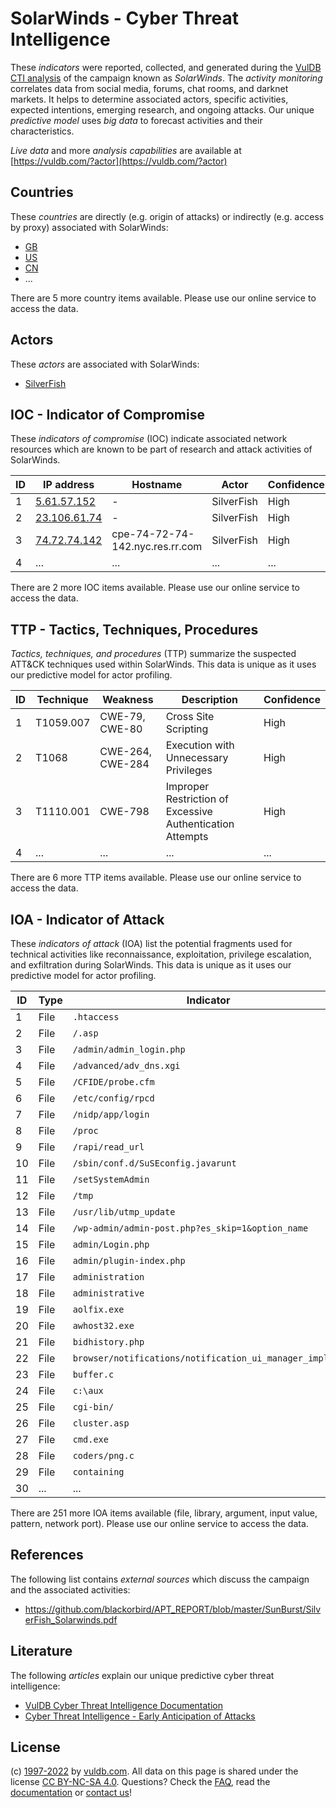 # SolarWinds - Cyber Threat Intelligence

These _indicators_ were reported, collected, and generated during the [VulDB CTI analysis](https://vuldb.com/?kb.cti) of the campaign known as _SolarWinds_. The _activity monitoring_ correlates data from social media, forums, chat rooms, and darknet markets. It helps to determine associated actors, specific activities, expected intentions, emerging research, and ongoing attacks. Our unique _predictive model_ uses _big data_ to forecast activities and their characteristics.

_Live data_ and more _analysis capabilities_ are available at [https://vuldb.com/?actor](https://vuldb.com/?actor)

## Countries

These _countries_ are directly (e.g. origin of attacks) or indirectly (e.g. access by proxy) associated with SolarWinds:

* [GB](https://vuldb.com/?country.gb)
* [US](https://vuldb.com/?country.us)
* [CN](https://vuldb.com/?country.cn)
* ...

There are 5 more country items available. Please use our online service to access the data.

## Actors

These _actors_ are associated with SolarWinds:

* [SilverFish](https://vuldb.com/?actor.silverfish)

## IOC - Indicator of Compromise

These _indicators of compromise_ (IOC) indicate associated network resources which are known to be part of research and attack activities of SolarWinds.

ID | IP address | Hostname | Actor | Confidence
-- | ---------- | -------- | ----- | ----------
1 | [5.61.57.152](https://vuldb.com/?ip.5.61.57.152) | - | SilverFish | High
2 | [23.106.61.74](https://vuldb.com/?ip.23.106.61.74) | - | SilverFish | High
3 | [74.72.74.142](https://vuldb.com/?ip.74.72.74.142) | cpe-74-72-74-142.nyc.res.rr.com | SilverFish | High
4 | ... | ... | ... | ...

There are 2 more IOC items available. Please use our online service to access the data.

## TTP - Tactics, Techniques, Procedures

_Tactics, techniques, and procedures_ (TTP) summarize the suspected ATT&CK techniques used within SolarWinds. This data is unique as it uses our predictive model for actor profiling.

ID | Technique | Weakness | Description | Confidence
-- | --------- | -------- | ----------- | ----------
1 | T1059.007 | CWE-79, CWE-80 | Cross Site Scripting | High
2 | T1068 | CWE-264, CWE-284 | Execution with Unnecessary Privileges | High
3 | T1110.001 | CWE-798 | Improper Restriction of Excessive Authentication Attempts | High
4 | ... | ... | ... | ...

There are 6 more TTP items available. Please use our online service to access the data.

## IOA - Indicator of Attack

These _indicators of attack_ (IOA) list the potential fragments used for technical activities like reconnaissance, exploitation, privilege escalation, and exfiltration during SolarWinds. This data is unique as it uses our predictive model for actor profiling.

ID | Type | Indicator | Confidence
-- | ---- | --------- | ----------
1 | File | `.htaccess` | Medium
2 | File | `/.asp` | Low
3 | File | `/admin/admin_login.php` | High
4 | File | `/advanced/adv_dns.xgi` | High
5 | File | `/CFIDE/probe.cfm` | High
6 | File | `/etc/config/rpcd` | High
7 | File | `/nidp/app/login` | High
8 | File | `/proc` | Low
9 | File | `/rapi/read_url` | High
10 | File | `/sbin/conf.d/SuSEconfig.javarunt` | High
11 | File | `/setSystemAdmin` | High
12 | File | `/tmp` | Low
13 | File | `/usr/lib/utmp_update` | High
14 | File | `/wp-admin/admin-post.php?es_skip=1&option_name` | High
15 | File | `admin/Login.php` | High
16 | File | `admin/plugin-index.php` | High
17 | File | `administration` | High
18 | File | `administrative` | High
19 | File | `aolfix.exe` | Medium
20 | File | `awhost32.exe` | Medium
21 | File | `bidhistory.php` | High
22 | File | `browser/notifications/notification_ui_manager_impl.cc` | High
23 | File | `buffer.c` | Medium
24 | File | `c:\aux` | Low
25 | File | `cgi-bin/` | Medium
26 | File | `cluster.asp` | Medium
27 | File | `cmd.exe` | Low
28 | File | `coders/png.c` | Medium
29 | File | `containing` | Medium
30 | ... | ... | ...

There are 251 more IOA items available (file, library, argument, input value, pattern, network port). Please use our online service to access the data.

## References

The following list contains _external sources_ which discuss the campaign and the associated activities:

* https://github.com/blackorbird/APT_REPORT/blob/master/SunBurst/SilverFish_Solarwinds.pdf

## Literature

The following _articles_ explain our unique predictive cyber threat intelligence:

* [VulDB Cyber Threat Intelligence Documentation](https://vuldb.com/?kb.cti)
* [Cyber Threat Intelligence - Early Anticipation of Attacks](https://www.scip.ch/en/?labs.20201022)

## License

(c) [1997-2022](https://vuldb.com/?kb.changelog) by [vuldb.com](https://vuldb.com/?kb.about). All data on this page is shared under the license [CC BY-NC-SA 4.0](https://creativecommons.org/licenses/by-nc-sa/4.0/). Questions? Check the [FAQ](https://vuldb.com/?kb.faq), read the [documentation](https://vuldb.com/?kb) or [contact us](https://vuldb.com/?contact)!
